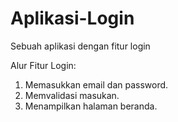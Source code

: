 # Aplikasi-Login
Sebuah aplikasi dengan fitur login 

Alur Fitur Login:
1. Memasukkan email dan password.
2. Memvalidasi masukan.
3. Menampilkan halaman beranda.
